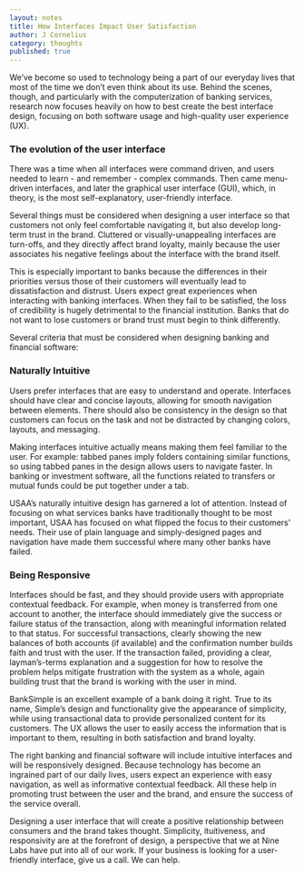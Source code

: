 ```yaml
---
layout: notes
title: How Interfaces Impact User Satisfaction
author: J Cornelius
category: thoughts
published: true
---
```


We&rsquo;ve become so used to technology being a part of our everyday lives that most of the time we don’t even think about its use. Behind the scenes, though, and particularly with the computerization of banking services, research now focuses heavily on how to best create the best interface design, focusing on both software usage and high-quality user experience (UX).

### The evolution of the user interface
There was a time when all interfaces were command driven, and users needed to learn - and remember - complex commands. Then came menu-driven interfaces, and later the graphical user interface (GUI), which, in theory, is the most self-explanatory, user-friendly interface.

Several things must be considered when designing a user interface so that customers not only feel comfortable navigating it, but also develop long-term trust in the brand. Cluttered or visually-unappealing interfaces are turn-offs, and they directly affect brand loyalty, mainly because the user associates his negative feelings about the interface with the brand itself.

This is especially important to banks because the differences in their priorities versus those of their customers will eventually lead to dissatisfaction and distrust. Users expect great experiences when interacting with banking interfaces. When they fail to be satisfied, the loss of credibility is hugely detrimental to the financial institution. Banks that do not want to lose customers or brand trust must begin to think differently.

Several criteria that must be considered when designing banking and financial software:

### Naturally Intuitive
Users prefer interfaces that are easy to understand and operate. Interfaces should have clear and concise layouts, allowing for smooth navigation between elements. There should also be consistency in the design so that customers can focus on the task and not be distracted by changing colors, layouts, and messaging.

Making interfaces intuitive actually means making them feel familiar to the user. For example: tabbed panes imply folders containing similar functions, so using tabbed panes in the design allows users to navigate faster. In banking or investment software, all the functions related to transfers or mutual funds could be put together under a tab.

﻿USAA&rsquo;s naturally intuitive design has garnered a lot of attention. Instead of focusing on what services banks have traditionally thought to be most important, USAA has focused on what flipped the focus to their customers&rsquo; needs. Their use of plain language and simply-designed pages and navigation have made them successful where many other banks have failed.

### Being Responsive
Interfaces should be fast, and they should provide users with appropriate contextual feedback. For example, when money is transferred from one account to another, the interface should immediately give the success or failure status of the transaction, along with meaningful information related to that status. For successful transactions, clearly showing the new balances of both accounts (if available) and the confirmation number builds faith and trust with the user. If the transaction failed, providing a clear, layman&rsquo;s-terms explanation and a suggestion for how to resolve the problem helps mitigate frustration with the system as a whole, again building trust that the brand is working with the user in mind.

BankSimple is an excellent example of a bank doing it right. True to its name, Simple&rsquo;s design and functionality give the appearance of simplicity, while using transactional data to provide personalized content for its customers. The UX allows the user to easily access the information that is important to them, resulting in both satisfaction and brand loyalty.

The right banking and financial software will include intuitive interfaces and will be responsively designed. Because technology has become an ingrained part of our daily lives, users expect an experience with easy navigation, as well as informative contextual feedback. All these help in promoting trust between the user and the brand, and ensure the success of the service overall.

Designing a user interface that will create a positive relationship between consumers and the brand takes thought. Simplicity, ituitiveness, and responsivity are at the forefront of design, a perspective that we at Nine Labs have put into all of our work. If your business is looking for a user-friendly interface, give us a call. We can help.
